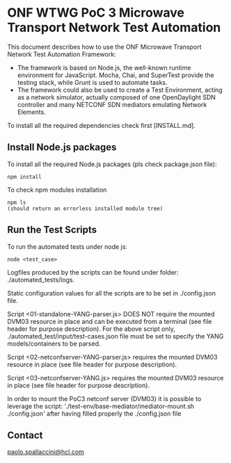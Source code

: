 ONF WTWG PoC 3 Microwave Transport Network Test Automation
==============================================

This document describes how to use the ONF Microwave Transport Network Test
Automation Framework:
  - The framework is based on Node.js, the well-known runtime environment for
    JavaScript. Mocha, Chai, and SuperTest provide the testing stack, while
    Grunt is used to automate tasks.
  - The framework could also be used to create a Test Environment, acting as a
    network simulator, actually composed of one OpenDaylight SDN controller
    and many NETCONF SDN mediators emulating Network Elements.

To install all the required dependencies check first [INSTALL.md].

Install Node.js packages
------------------------

To install all the required Node.js packages (pls check package.json file):

```
npm install
```


To check npm modules installation

```
npm ls
(should return an errorless installed module tree)
```

Run the Test Scripts
----------------------------------

To run the automated tests under node js:

```
node <test_case>
```

Logfiles produced by the scripts can be found under folder: ./automated_tests/logs.

Static configuration values for all the scripts are to be set in ./config.json file.


Script <01-standalone-YANG-parser.js> DOES NOT require the mounted DVM03 resource in place and can be executed from a terminal (see file header for purpose description).
For the above script only, ./automated_test/input/test-cases.json file must be set to specify the YANG models/containers to be parsed.

Script <02-netconfserver-YANG-parser.js> requires the mounted DVM03 resource in place (see file header for purpose description).

Script <03-netconfserver-YANG.js> requires the mounted DVM03 resource in place (see file header for purpose description).


In order to mount the PoC3 netconf server (DVM03) it is possible to leverage the script: './test-env/base-mediator/mediator-mount.sh ./config.json' after having filled properly the ./config.json file



Contact
-------

paolo.spallaccini@hcl.com

[README.md]:README.md

